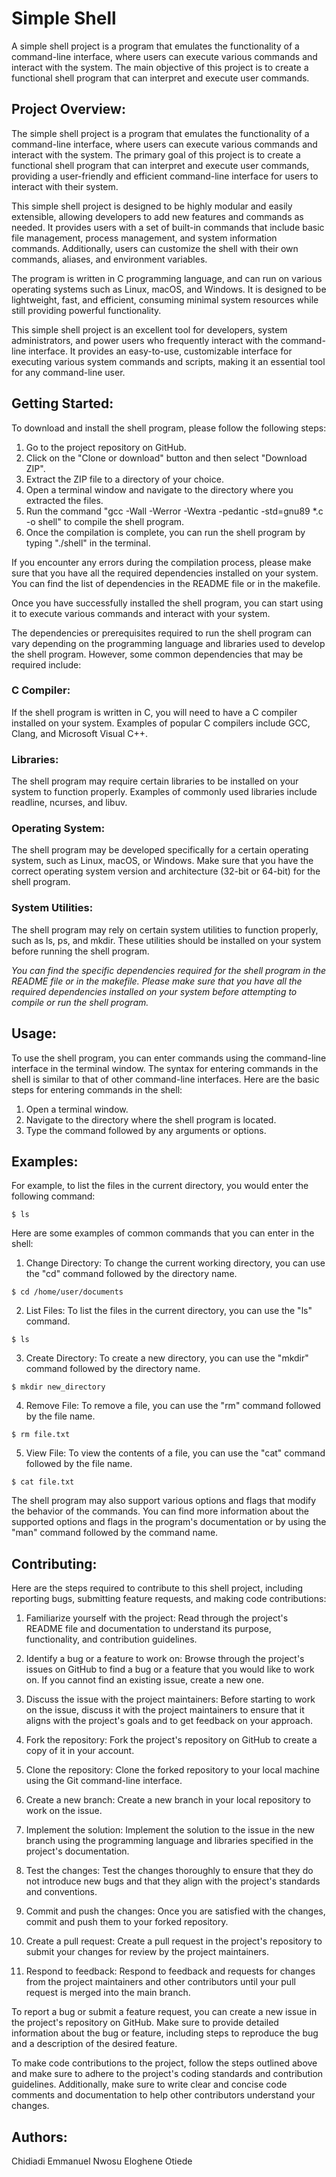 # Simple Shell

A simple shell project is a program that emulates the functionality of a command-line interface, where users can execute various commands and interact with the system. The main objective of this project is to create a functional shell program that can interpret and execute user commands.


## Project Overview: 
The simple shell project is a program that emulates the functionality of a command-line interface, where users can execute various commands and interact with the system. The primary goal of this project is to create a functional shell program that can interpret and execute user commands, providing a user-friendly and efficient command-line interface for users to interact with their system.

This simple shell project is designed to be highly modular and easily extensible, allowing developers to add new features and commands as needed. It provides users with a set of built-in commands that include basic file management, process management, and system information commands. Additionally, users can customize the shell with their own commands, aliases, and environment variables.

The program is written in C programming language,  and can run on various operating systems such as Linux, macOS, and Windows. It is designed to be lightweight, fast, and efficient, consuming minimal system resources while still providing powerful functionality.

This simple shell project is an excellent tool for developers, system administrators, and power users who frequently interact with the command-line interface. It provides an easy-to-use, customizable interface for executing various system commands and scripts, making it an essential tool for any command-line user.

## Getting Started: 
To download and install the shell program, please follow the following steps:

1. Go to the project repository on GitHub.
2. Click on the "Clone or download" button and then select "Download ZIP".
3. Extract the ZIP file to a directory of your choice.
4. Open a terminal window and navigate to the directory where you extracted the files.
5. Run the command "gcc -Wall -Werror -Wextra -pedantic -std=gnu89 *.c -o shell" to compile the shell program.
6. Once the compilation is complete, you can run the shell program by typing "./shell" in the terminal.

If you encounter any errors during the compilation process, please make sure that you have all the required dependencies installed on your system. You can find the list of dependencies in the README file or in the makefile. 

Once you have successfully installed the shell program, you can start using it to execute various commands and interact with your system.

The dependencies or prerequisites required to run the shell program can vary depending on the programming language and libraries used to develop the shell program. However, some common dependencies that may be required include:

### C Compiler: 
If the shell program is written in C, you will need to have a C compiler installed on your system. Examples of popular C compilers include GCC, Clang, and Microsoft Visual C++.

### Libraries: 
The shell program may require certain libraries to be installed on your system to function properly. Examples of commonly used libraries include readline, ncurses, and libuv.

### Operating System: 
The shell program may be developed specifically for a certain operating system, such as Linux, macOS, or Windows. Make sure that you have the correct operating system version and architecture (32-bit or 64-bit) for the shell program.

### System Utilities: 
The shell program may rely on certain system utilities to function properly, such as ls, ps, and mkdir. These utilities should be installed on your system before running the shell program.

_You can find the specific dependencies required for the shell program in the README file or in the makefile. Please make sure that you have all the required dependencies installed on your system before attempting to compile or run the shell program._

## Usage: 
To use the shell program, you can enter commands using the command-line interface in the terminal window. The syntax for entering commands in the shell is similar to that of other command-line interfaces. Here are the basic steps for entering commands in the shell:

1. Open a terminal window.
2. Navigate to the directory where the shell program is located.
3. Type the command followed by any arguments or options.

## Examples: 
For example, to list the files in the current directory, you would enter the following command:

```
$ ls
```

Here are some examples of common commands that you can enter in the shell:

1. Change Directory: To change the current working directory, you can use the "cd" command followed by the directory name.

```
$ cd /home/user/documents
```

2. List Files: To list the files in the current directory, you can use the "ls" command.

```
$ ls
```

3. Create Directory: To create a new directory, you can use the "mkdir" command followed by the directory name.

```
$ mkdir new_directory
```

4. Remove File: To remove a file, you can use the "rm" command followed by the file name.

```
$ rm file.txt
```

5. View File: To view the contents of a file, you can use the "cat" command followed by the file name.

```
$ cat file.txt
```

The shell program may also support various options and flags that modify the behavior of the commands. You can find more information about the supported options and flags in the program's documentation or by using the "man" command followed by the command name.

## Contributing:
Here are the steps required to contribute to this shell project, including reporting bugs, submitting feature requests, and making code contributions:

1. Familiarize yourself with the project: Read through the project's README file and documentation to understand its purpose, functionality, and contribution guidelines.

2. Identify a bug or a feature to work on: Browse through the project's issues on GitHub to find a bug or a feature that you would like to work on. If you cannot find an existing issue, create a new one.

3. Discuss the issue with the project maintainers: Before starting to work on the issue, discuss it with the project maintainers to ensure that it aligns with the project's goals and to get feedback on your approach.

4. Fork the repository: Fork the project's repository on GitHub to create a copy of it in your account.

5. Clone the repository: Clone the forked repository to your local machine using the Git command-line interface.

6. Create a new branch: Create a new branch in your local repository to work on the issue.

7. Implement the solution: Implement the solution to the issue in the new branch using the programming language and libraries specified in the project's documentation.

8. Test the changes: Test the changes thoroughly to ensure that they do not introduce new bugs and that they align with the project's standards and conventions.

9. Commit and push the changes: Once you are satisfied with the changes, commit and push them to your forked repository.

10. Create a pull request: Create a pull request in the project's repository to submit your changes for review by the project maintainers.

11. Respond to feedback: Respond to feedback and requests for changes from the project maintainers and other contributors until your pull request is merged into the main branch.

To report a bug or submit a feature request, you can create a new issue in the project's repository on GitHub. Make sure to provide detailed information about the bug or feature, including steps to reproduce the bug and a description of the desired feature.

To make code contributions to the project, follow the steps outlined above and make sure to adhere to the project's coding standards and contribution guidelines. Additionally, make sure to write clear and concise code comments and documentation to help other contributors understand your changes.

## Authors:
Chidiadi Emmanuel Nwosu
Eloghene Otiede




